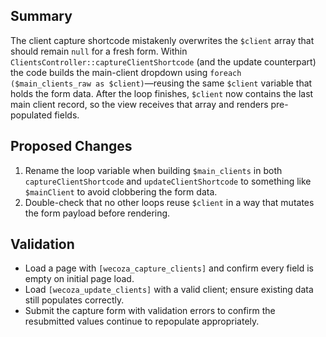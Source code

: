 ## Summary
The client capture shortcode mistakenly overwrites the `$client` array that should remain `null` for a fresh form. Within `ClientsController::captureClientShortcode` (and the update counterpart) the code builds the main-client dropdown using `foreach ($main_clients_raw as $client)`—reusing the same `$client` variable that holds the form data. After the loop finishes, `$client` now contains the last main client record, so the view receives that array and renders pre-populated fields.

## Proposed Changes
1. Rename the loop variable when building `$main_clients` in both `captureClientShortcode` and `updateClientShortcode` to something like `$mainClient` to avoid clobbering the form data.
2. Double-check that no other loops reuse `$client` in a way that mutates the form payload before rendering.

## Validation
- Load a page with `[wecoza_capture_clients]` and confirm every field is empty on initial page load.
- Load `[wecoza_update_clients]` with a valid client; ensure existing data still populates correctly.
- Submit the capture form with validation errors to confirm the resubmitted values continue to repopulate appropriately.
